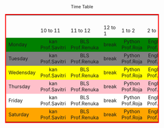 <!DOCTYPE html>

<html>
<head>
  <meta http-equiv="CONTENT-TYPE" content="text/html; charset=UTF-8">
</head>
<body>
 <center>Time Table</center>
  <table  bordercolor="red"> 
    <tr>
       <th colspan="7"><marquee scrollmount="7">Time Table</marquee></th>
    </tr>
    <tr>
      <td>  </td> 
      <td>10 to 11</td>
      <td>11 to 12</td>
      <td>12 to 1</td>
      <td>1 to 2</td>
      <td>2 to 3</td>
      <td>3 to 4</td>
    </tr></center>
    <tr bgcolor="green">
      <td>Monday</td>
      <td><center>kan<br>Prof.Savitri</center></td>
      <td><center>BLS<br>Prof.Renuka</center></td>
      <td>break</td>
      <td><center>Python<br>Prof.Roja</center></td>
      <td><center>English<br>Prof.Adi</center></td>
      <td><center>IC<br>Prof.V.M.Shetty</center></td>
    </tr>
        <tr bgcolor="gray">
      <td>Tuesday</td>
      <td ><center>kan<br>Prof.Savitri</center></td>
      <td><center>BLS<br>Prof.Renuka</center></td>
      <td>break</td>
      <td><center>Python<br>Prof.Roja</center></td>
      <td><center>English<br>Prof.Adi</center></td>
      <td><center>IC<br>Prof.V.M.Shetty</center></td>
    </tr>
  <tr bgcolor="Yellow">
  <td>Wedensday</td>
      <td><center>kan<br>Prof.Savitri</center></td>
      <td><center>BLS<br>Prof.Renuka</center></td>
      <td>break</td>
      <td><center>Python<br>Prof.Roja</center></td>
      <td><center>English<br>Prof.Adi</center></td>
      <td><center>IC<br>Prof.V.M.Shetty</center></td>
    </tr>
        <tr bgcolor="pink">
  <td>Thursday</td>
      <td><center>kan<br>Prof.Savitri</center></td>
      <td><center>BLS<br>Prof.Renuka</center></td>
      <td>break</td>
      <td><center>Python<br>Prof.Roja</center></td>
      <td><center>English<br>Prof.Adi</center></td>
      <td><center>IC<br>Prof.V.M.Shetty</center></td>
    </tr>
        <tr bgcolor="white">
      <td>Friday</td>
      <td><center>kan<br>Prof.Savitri</center></td>
      <td><center>BLS<br>Prof.Renuka</center></td>
      <td>break</td>
      <td><center>Python<br>Prof.Roja</center></td>
      <td><center>English<br>Prof.Adi</center></td>
      <td><center>IC<br>Prof.V.M.Shetty</center></td>
    </tr>
        <tr bgcolor="orange">
      <td>Saturday</td>
      <td><center>kan<br>Prof.Savitri</center></td>
      <td><center>BLS<br>Prof.Renuka</center></td>
      <td>break</td>
      <td><center>Python<br>Prof.Roja</center></td>
      <td><center>English<br>Prof.Adi</center></td>
      <td><center>IC<br>Prof.V.M.Shetty</center></td>
    </tr>
  </table></marquee>
</body>
</html>
